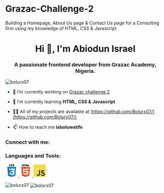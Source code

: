 # Grazac-Challenge-2
Building a Homepage, About Us page &amp;  Contact Us page for a Consulting firm using my knowledge of HTML, CSS &amp; Javascript

<h1 align="center">Hi 👋, I'm Abiodun Israel</h1>

<h3 align="center">A passionate frontend developer from Grazac Academy, Nigeria.</h3>

<p align="left"> <img src="https://komarev.com/ghpvc/?username=bolurx07&label=Profile%20views&color=0e75b6&style=flat" alt="bolurx07" /> </p>

- 🔭 I’m currently working on [Grazac challenge 2](https://grazac-challenge-2-czyfk1g52-bolurx07.vercel.app)

- 🌱 I’m currently learning **HTML, CSS & Javascript**

- 👨‍💻 All of my projects are available at [https://github.com/Bolurx07/](https://github.com/Bolurx07/)

- 📫 How to reach me **iaboluwatife**

<h3 align="left">Connect with me:</h3>
<p align="left">
</p>

<h3 align="left">Languages and Tools:</h3>
<p align="left"> <a href="https://www.w3schools.com/css/" target="_blank" rel="noreferrer"> <img src="https://raw.githubusercontent.com/devicons/devicon/master/icons/css3/css3-original-wordmark.svg" alt="css3" width="40" height="40"/> </a> <a href="https://www.w3.org/html/" target="_blank" rel="noreferrer"> <img src="https://raw.githubusercontent.com/devicons/devicon/master/icons/html5/html5-original-wordmark.svg" alt="html5" width="40" height="40"/> </a> <a href="https://developer.mozilla.org/en-US/docs/Web/JavaScript" target="_blank" rel="noreferrer"> <img src="https://raw.githubusercontent.com/devicons/devicon/master/icons/javascript/javascript-original.svg" alt="javascript" width="40" height="40"/> </a> </p>

<p><img align="left" src="https://github-readme-stats.vercel.app/api/top-langs?username=bolurx07&show_icons=true&locale=en&layout=compact" alt="bolurx07" /></p>

<p>&nbsp;<img align="center" src="https://github-readme-stats.vercel.app/api?username=bolurx07&show_icons=true&locale=en" alt="bolurx07" /></p>
